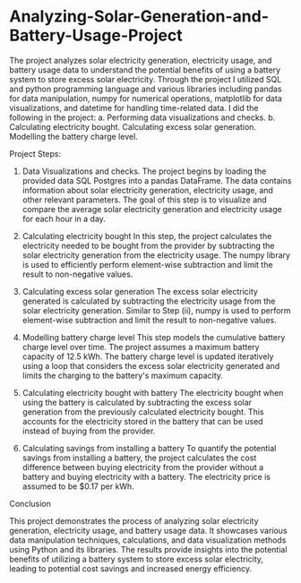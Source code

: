 # Analyzing-Solar-Generation-and-Battery-Usage-Project
The project analyzes solar electricity generation, electricity usage, and battery usage data to understand the potential benefits of using a battery system to store excess solar electricity. Through the project I utilized SQL and python programming language and various libraries including pandas for data manipulation, numpy for numerical operations, matplotlib for data visualizations, and datetime for handling time-related data. 
I did the following in the project:
   a. Performing data visualizations and checks.
   b. Calculating electricity bought. 
   Calculating excess solar generation.
   Modelling the battery charge level.

Project Steps:
1. Data Visualizations and checks.
The project begins by loading the provided data SQL Postgres into a pandas DataFrame. The data contains information about solar electricity generation, electricity usage, and other relevant parameters. The goal of this step is to visualize and compare the average solar electricity generation and electricity usage for each hour in a day.

2. Calculating electricity bought
In this step, the project calculates the electricity needed to be bought from the provider by subtracting the solar electricity generation from the electricity usage. The numpy library is used to efficiently perform element-wise subtraction and limit the result to non-negative values.

3. Calculating excess solar generation
The excess solar electricity generated is calculated by subtracting the electricity usage from the solar electricity generation. Similar to Step (ii), numpy is used to perform element-wise subtraction and limit the result to non-negative values.

4. Modelling battery charge level
This step models the cumulative battery charge level over time. The project assumes a maximum battery capacity of 12.5 kWh. The battery charge level is updated iteratively using a loop that considers the excess solar electricity generated and limits the charging to the battery's maximum capacity.

5. Calculating electricity bought with battery
The electricity bought when using the battery is calculated by subtracting the excess solar generation from the previously calculated electricity bought. This accounts for the electricity stored in the battery that can be used instead of buying from the provider.

6. Calculating savings from installing a battery
To quantify the potential savings from installing a battery, the project calculates the cost difference between buying electricity from the provider without a battery and buying electricity with a battery. The electricity price is assumed to be $0.17 per kWh.

Conclusion

This project demonstrates the process of analyzing solar electricity generation, electricity usage, and battery usage data. It showcases various data manipulation techniques, calculations, and data visualization methods using Python and its libraries. The results provide insights into the potential benefits of utilizing a battery system to store excess solar electricity, leading to potential cost savings and increased energy efficiency.
